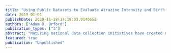 ```yaml
---
title: "Using Public Datasets to Evaluate Atrazine Intensity and Birth Defects"
date: 2019-01-01
publishDate: 2020-11-18T17:19:03.014065Z
authors: ["Adam D. Orford"]
publication_types: ["3"]
abstract: "Maturing national data collection initiatives have created new possibilities for chemical risk analysis. This study demonstrates the potential for public datasets in this field, combining a population-level live birth dataset (~29 million records) and national pesticide use volume estimates (~3000 counties) over seven years (2006-2012) to examine whether mothers living in areas with high atrazine use experience higher than average birth defect rates."
featured: true
publication: "Unpublished"
---
```


